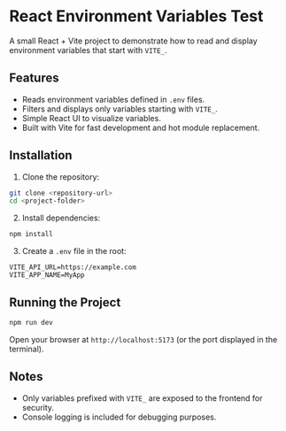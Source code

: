 # React Environment Variables Test

A small React + Vite project to demonstrate how to read and display environment variables that start with `VITE_`.

## Features

* Reads environment variables defined in `.env` files.
* Filters and displays only variables starting with `VITE_`.
* Simple React UI to visualize variables.
* Built with Vite for fast development and hot module replacement.

## Installation

1. Clone the repository:

```bash
git clone <repository-url>
cd <project-folder>
```

2. Install dependencies:

```bash
npm install
```

3. Create a `.env` file in the root:

```env
VITE_API_URL=https://example.com
VITE_APP_NAME=MyApp
```

## Running the Project

```bash
npm run dev
```

Open your browser at `http://localhost:5173` (or the port displayed in the terminal).

## Notes

* Only variables prefixed with `VITE_` are exposed to the frontend for security.
* Console logging is included for debugging purposes.


